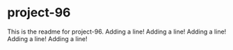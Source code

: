 # project-96

This is the readme for project-96.
Adding a line!
Adding a line!
Adding a line!
Adding a line!
Adding a line!
